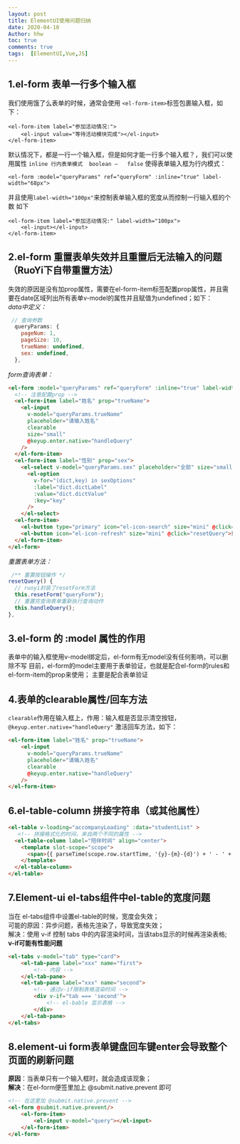 ```yaml
---
layout: post
title: ElementUI使用问题归纳
date: 2020-04-10
Author: hhw
toc: true
comments: true
tags:  [ElementUI,Vue,JS]
---
```


## 1.el-form 表单一行多个输入框
我们使用饿了么表单的时候，通常会使用 `<el-form-item>`标签包裹输入框，如下：

```
<el-form-item label="参加活动情况:">
    <el-input value="等待活动模块完成"></el-input>
</el-form-item>
```
默认情况下，都是一行一个输入框，但是如何才能一行多个输入框？，我们可以使用属性
`inline	行内表单模式	boolean	—	false` 使得表单输入框为行内模式：<br>
```
<el-form :model="queryParams" ref="queryForm" :inline="true" label-width="68px">
```
并且使用`label-width="100px"`来控制表单输入框的宽度从而控制一行输入框的个数
如下
 
```
<el-form-item label="参加活动情况:" label-width="100px">
    <el-input></el-input>
</el-form-item>
```
## 2.el-form 重置表单失效并且重置后无法输入的问题（RuoYi下自带重置方法）
失效的原因是没有加prop属性，需要在el-form-item标签配置prop属性，并且需要在date区域列出所有表单v-model的属性并且赋值为undefined；如下：<br>
*data中定义：*
```js
 // 查询参数
  queryParams: {
    pageNum: 1,
    pageSize: 10,
    trueName: undefined,
    sex: undefined,
  },
```
*form查询表单：*

```html
<el-form :model="queryParams" ref="queryForm" :inline="true" label-width="68px">
  <!-- 注意配置prop -->
  <el-form-item label="姓名" prop="trueName">
    <el-input
      v-model="queryParams.trueName"
      placeholder="请输入姓名"
      clearable
      size="small"
      @keyup.enter.native="handleQuery"
    />
  </el-form-item>
  <el-form-item label="性别" prop="sex">
    <el-select v-model="queryParams.sex" placeholder="全部" size="small">
      <el-option
        v-for="(dict,key) in sexOptions"
        :label="dict.dictLabel"
        :value="dict.dictValue"
        :key="key"
      />
    </el-select>
  <el-form-item>
    <el-button type="primary" icon="el-icon-search" size="mini" @click="handleQuery">搜索</el-button>
    <el-button icon="el-icon-refresh" size="mini" @click="resetQuery">重置</el-button>
  </el-form-item>
</el-form>
```
*重置表单方法：*

```js
 /** 重置按钮操作 */
resetQuery() {
  // ruoyi封装了resetForm方法
  this.resetForm("queryForm");
  // 重置完查询表单重新执行查询动作
  this.handleQuery();
},
```
## 3.el-form 的 :model 属性的作用
表单中的输入框使用v-model绑定后，el-form有无model没有任何影响，可以删除不写
目前，el-form的model主要用于表单验证，也就是配合el-form的rules和el-form-item的prop来使用；
主要是配合表单验证
## 4.表单的clearable属性/回车方法
`clearable`作用在输入框上，作用：输入框是否显示清空按钮，
`@keyup.enter.native="handleQuery"` 激活回车方法，如下：
 
```html
<el-form-item label="姓名" prop="trueName">
    <el-input
      v-model="queryParams.trueName"
      placeholder="请输入姓名"
      clearable
      @keyup.enter.native="handleQuery"
    />
</el-form-item>
```


## 6.el-table-column 拼接字符串（或其他属性）

```html
<el-table v-loading="accompanyLoading" :data="studentList" >
   <!-- 拼接格式化的时间，来自两个不同的属性 -->    
  <el-table-column label="陪伴时间" align="center">
    <template slot-scope="scope">
      <span>{{ parseTime(scope.row.startTime, '{y}-{m}-{d}') + ' - ' + parseTime(scope.row.endTime, '{y}-{m}-{d}') }}</span>
    </template>
  </el-table-column>
</el-table>
```
## 7.Element-ui el-tabs组件中el-table的宽度问题
当在 el-tabs组件中设置el-table的时候，宽度会失效；<br>
可能的原因：异步问题，表格先渲染了，导致宽度失效；<br>
解决：使用 v-if 控制 tabs 中的内容渲染时间，当该tabs显示的时候再渲染表格; **v-if可能有性能问题**


```html
<el-tabs v-model="tab" type="card">
    <el-tab-pane label="xxx" name="first">
        <!-- 内容 -->
    </el-tab-pane>
    <el-tab-pane label="xxx" name="second">
        <!-- 通过v-if限制表格渲染时间 -->
        <div v-if="tab === 'second'">
            <!-- el-bable 显示表格 -->
        </div>
    </el-tab-pane>
</el-tabs>
```
## 8.element-ui form表单键盘回车键enter会导致整个页面的刷新问题
**原因**：当表单只有一个输入框时，就会造成该现象；<br>
**解决**：在el-form便签里加上 @submit.native.prevent 即可

```html
<!-- 在这里加 @submit.native.prevent -->
<el-form @submit.native.prevent/>
	<el-form-item>
		<el-input v-model="query"></el-input>
	</el-form-item>
</el-form>
```
